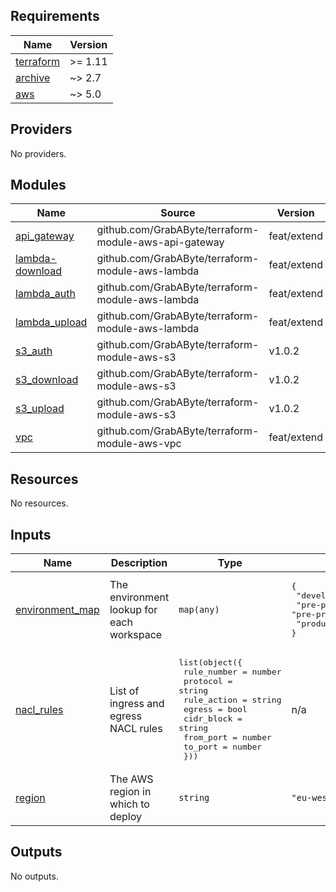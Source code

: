 <!-- BEGIN_TF_DOCS -->
## Requirements

| Name | Version |
|------|---------|
| <a name="requirement_terraform"></a> [terraform](#requirement\_terraform) | >= 1.11 |
| <a name="requirement_archive"></a> [archive](#requirement\_archive) | ~> 2.7 |
| <a name="requirement_aws"></a> [aws](#requirement\_aws) | ~> 5.0 |

## Providers

No providers.

## Modules

| Name | Source | Version |
|------|--------|---------|
| <a name="module_api_gateway"></a> [api\_gateway](#module\_api\_gateway) | github.com/GrabAByte/terraform-module-aws-api-gateway | feat/extend |
| <a name="module_lambda-download"></a> [lambda-download](#module\_lambda-download) | github.com/GrabAByte/terraform-module-aws-lambda | feat/extend |
| <a name="module_lambda_auth"></a> [lambda\_auth](#module\_lambda\_auth) | github.com/GrabAByte/terraform-module-aws-lambda | feat/extend |
| <a name="module_lambda_upload"></a> [lambda\_upload](#module\_lambda\_upload) | github.com/GrabAByte/terraform-module-aws-lambda | feat/extend |
| <a name="module_s3_auth"></a> [s3\_auth](#module\_s3\_auth) | github.com/GrabAByte/terraform-module-aws-s3 | v1.0.2 |
| <a name="module_s3_download"></a> [s3\_download](#module\_s3\_download) | github.com/GrabAByte/terraform-module-aws-s3 | v1.0.2 |
| <a name="module_s3_upload"></a> [s3\_upload](#module\_s3\_upload) | github.com/GrabAByte/terraform-module-aws-s3 | v1.0.2 |
| <a name="module_vpc"></a> [vpc](#module\_vpc) | github.com/GrabAByte/terraform-module-aws-vpc | feat/extend |

## Resources

No resources.

## Inputs

| Name | Description | Type | Default | Required |
|------|-------------|------|---------|:--------:|
| <a name="input_environment_map"></a> [environment\_map](#input\_environment\_map) | The environment lookup for each workspace | `map(any)` | <pre>{<br/>  "development": "development",<br/>  "pre-production": "pre-production",<br/>  "production": "production"<br/>}</pre> | no |
| <a name="input_nacl_rules"></a> [nacl\_rules](#input\_nacl\_rules) | List of ingress and egress NACL rules | <pre>list(object({<br/>    rule_number = number<br/>    protocol    = string<br/>    rule_action = string<br/>    egress      = bool<br/>    cidr_block  = string<br/>    from_port   = number<br/>    to_port     = number<br/>  }))</pre> | n/a | yes |
| <a name="input_region"></a> [region](#input\_region) | The AWS region in which to deploy | `string` | `"eu-west-2"` | no |

## Outputs

No outputs.
<!-- END_TF_DOCS -->